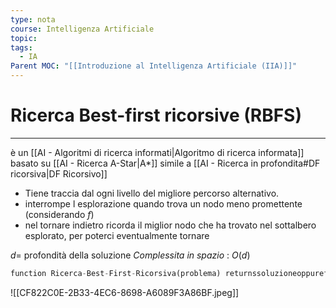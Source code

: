 ```yaml
---
type: nota
course: Intelligenza Artificiale
topic: 
tags:
  - IA
Parent MOC: "[[Introduzione al Intelligenza Artificiale (IIA)]]"
---
```


# Ricerca Best-first ricorsive (RBFS)
---
è un [[AI - Algoritmi di ricerca informati|Algoritmo di ricerca informata]] basato su [[AI - Ricerca A-Star|A*]] simile a [[AI - Ricerca in profondita#DF ricorsiva|DF Ricorsivo]] 


- Tiene traccia dal ogni livello del migliore percorso alternativo.
- interrompe l esplorazione quando trova un nodo meno promettente (considerando $f$)
- nel tornare indietro ricorda il miglior nodo che ha trovato nel sottalbero esplorato, per poterci eventualmente tornare


$d=$ profondità della soluzione 
_Complessita in spazio_ : $O(d)$


```python
function Ricerca-Best-First-Ricorsiva(problema) returnssoluzioneoppurefallimento return RBFS(problema, CreaNodo(problema.Stato-iniziale), ∞)          // all’iniziof-limiteè un valoremoltogrande function RBFS(problema, nodo,f-limite) returnssoluzioneoppurefallimentoe un nuovolimiteall’ f-costo// restituiscedue valori ifproblema.TestObiettivo(nodo.Stato) thenreturnSoluzione(nodo) successori= [ ] for eachazione inproblema.Azioni(nodo.Stato) do aggiungiNodo-Figlio(problema, nodo, azione) a successori// genera isuccessori ifsuccessoriè vuoto thenreturnfallimento, ∞ for each sin successorido// valutaisuccessori s.f= max(s.g+ s.h, nodo.f)// un modoper renderemonotonaf loop do migliore= ilnodocon f minimotraisuccessori if migliore.f> f_limitethen return fallimento, migliore.f alternativa= ilsecondo nodocon f minimotraisuccessori risultato, migliore.f= RBFS(problema, migliore, min(f_limite, alternativa)) if risultato≠ fallimentothen returnrisultato
```

![[CF822C0E-2B33-4EC6-8698-A6089F3A86BF.jpeg]]